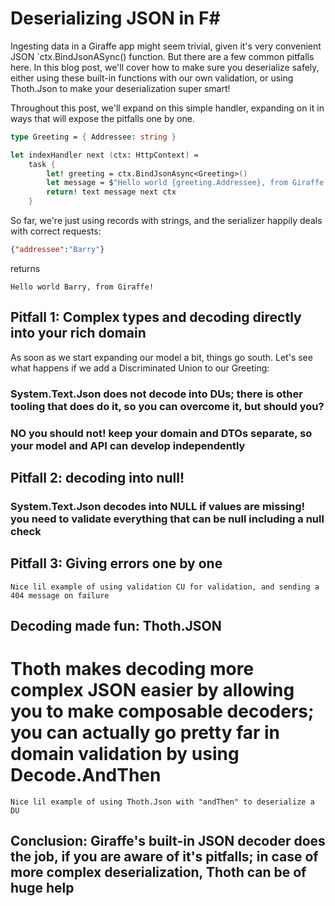 
# Deserializing JSON in F#

Ingesting data in a Giraffe app might seem trivial, given it's very convenient JSON `ctx.BindJsonASync<T>() function. But there are a few common pitfalls here. In this blog post, we'll cover how to make sure you deserialize safely, either using these built-in functions with our own validation, or using Thoth.Json to make your deserialization super smart!


Throughout this post, we'll expand on this simple handler, expanding on it in ways that will expose the pitfalls one by one.

```fsharp
type Greeting = { Addressee: string }

let indexHandler next (ctx: HttpContext) =
    task {
        let! greeting = ctx.BindJsonAsync<Greeting>()
        let message = $"Hello world {greeting.Addressee}, from Giraffe!"
        return! text message next ctx
    }
```

So far, we're just using records with strings, and the serializer happily deals with correct requests:

```json
{"addressee":"Barry"}
```

returns

```text
Hello world Barry, from Giraffe!
```

## Pitfall 1: Complex types and decoding directly into your rich domain

As soon as we start expanding our model a bit, things go south. Let's see what happens if we add a Discriminated Union to our Greeting:

### System.Text.Json does not decode into DUs; there is other tooling that does do it, so you can overcome it, but should you?

### NO you should not! keep your domain and DTOs separate, so your model and API can develop independently


## Pitfall 2: decoding into null!

### System.Text.Json decodes into NULL if values are missing! you need to validate everything that can be null including a null check

## Pitfall 3: Giving errors one by one

```
Nice lil example of using validation CU for validation, and sending a 404 message on failure
```

## Decoding made fun: Thoth.JSON

# Thoth makes decoding more complex JSON easier by allowing you to make composable decoders; you can actually go pretty far in domain validation by using Decode.AndThen

```
Nice lil example of using Thoth.Json with "andThen" to deserialize a DU
```


## Conclusion: Giraffe's built-in JSON decoder does the job, if you are aware of it's pitfalls; in case of more complex deserialization, Thoth can be of huge help